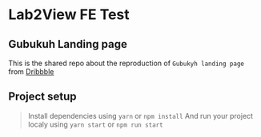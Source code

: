 # Lab2View FE Test

## Gubukuh Landing page

This is the shared repo about the reproduction of `Gubukyh landing page` from [Dribbble](//dribbble.com/shots/19962804/attachments/15052633?mode=media)

## Project setup

> Install dependencies using `yarn` or `npm install`
> And run your project localy using `yarn start` or `npm run start`
